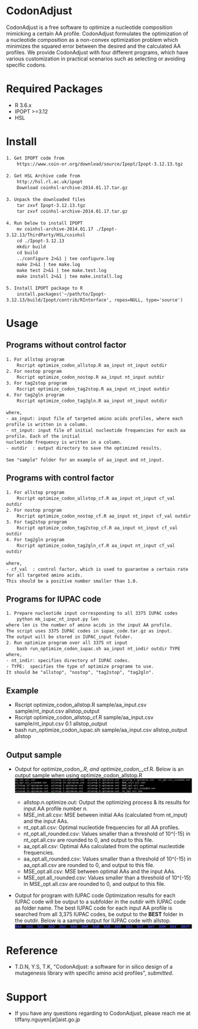 # CodonAdjust
CodonAdjust is a free software to optimize a nucleotide composition mimicking a certain AA profile. CodonAdjust formulates the optimization of a nucleotide composition as a non-convex optimization problem which minimizes the squared error between the desired and the calculated AA profiles. We provide CodonAdjust with four different programs, which have various customization in practical scenarios such as selecting or avoiding specific codons.

# Required Packages ############################
* R 3.6.x
* IPOPT  >=3.12
* HSL

# Install ######################################
	1. Get IPOPT code from
		https://www.coin-or.org/download/source/Ipopt/Ipopt-3.12.13.tgz

	2. Get HSL Archive code from 
		http://hsl.rl.ac.uk/ipopt
		Download coinhsl-archive-2014.01.17.tar.gz
	
	3. Unpack the downloaded files
		tar zxvf Ipopt-3.12.13.tgz
		tar zxvf coinhsl-archive-2014.01.17.tar.gz
		
	4. Run below to install IPOPT
		mv coinhsl-archive-2014.01.17 ./Ipopt-3.12.13/ThirdParty/HSL/coinhsl
		cd ./Ipopt-3.12.13
		mkdir build
		cd build
		../configure 2>&1 | tee configure.log
		make 2>&1 | tee make.log
		make test 2>&1 | tee make.test.log
		make install 2>&1 | tee make.install.log
	
	5. Install IPOPT package to R
		install.packages('~/path/to/Ipopt-3.12.13/build/Ipopt/contrib/RInterface', repos=NULL, type='source')

# Usage
## Programs without control factor
	1. For allstop program
		Rscript optimize_codon_allstop.R aa_input nt_input outdir
	2. For nostop program
		Rscript optimize_codon_nostop.R aa_input nt_input outdir
	3. For tag2stop program
		Rscript optimize_codon_tag2stop.R aa_input nt_input outdir
	4. For tag2gln program
		Rscript optimize_codon_tag2gln.R aa_input nt_input outdir

	where,
	- aa_input: input file of targeted amino acids profiles, where each profile is written in a column.
	- nt_input: input file of initial nucleotide frequencies for each aa profile. Each of the initial 
	nucleotide frequency is written in a column.
	- outdir  : output directory to save the optimized results.

	See "sample" folder for an example of aa_input and nt_input.
	
## Programs with control factor
	1. For allstop program
		Rscript optimize_codon_allstop_cf.R aa_input nt_input cf_val outdir
	2. For nostop program
		Rscript optimize_codon_nostop_cf.R aa_input nt_input cf_val outdir
	3. For tag2stop program
		Rscript optimize_codon_tag2stop_cf.R aa_input nt_input cf_val outdir
	4. For tag2gln program
		Rscript optimize_codon_tag2gln_cf.R aa_input nt_input cf_val outdir
		
	where,
	- cf_val  : control factor, which is used to guarantee a certain rate for all targeted amino acids.
	This should be a positive number smaller than 1.0.
	
## Programs for IUPAC code
	1. Prepare nucleotide input corresponding to all 3375 IUPAC codes
		python mk_iupac_nt_input.py len
	where len is the number of amino acids in the input AA profile.
	The script uses 3375 IUPAC codes in iupac_code.tar.gz as input.
	The output will be stored in IUPAC_input folder.
	2. Run optimize program over all 3375 nt input
		bash run_optimize_codon_iupac.sh aa_input nt_indir outdir TYPE
	where,
	- nt_indir: specifies directory of IUPAC codes. 
	- TYPE:  specifies the type of optimize programe to use. 
	It should be "allstop", "nostop", "tag2stop", "tag2gln".
		
## Example
* Rscript optimize_codon_allstop.R sample/aa_input.csv sample/nt_input.csv allstop_output
* Rscript optimize_codon_allstop_cf.R sample/aa_input.csv sample/nt_input.csv 0.1 allstop_output
* bash run_optimize_codon_iupac.sh sample/aa_input.csv allstop_output allstop

## Output sample
* Output for optimize_codon_*.R, and optimize_codon_*_cf.R.
Below is an output sample when using optimize_codon_allstop.R
![output_sample](/img/CodonAdjust_output_sample.png)

	- allstop.*n*.optimize.out:
		Output the optimizing process & its results for input AA profile number *n*.
	- MSE_init.all.csv:
		MSE between initial AAs (calculated from nt_input) and the input AAs.
	- nt_opt.all.csv:
		Optimal nucleotide frequencies for all AA profiles.
	- nt_opt.all_rounded.csv:
		Values smaller than a threshold of 10^(-15) in nt_opt.all.csv are rounded to 0,
		and output to this file.
	- aa_opt.all.csv:
		Optimal AAs calculated from the optimal nucleotide frequencies.
	- aa_opt.all_rounded.csv:
		Values smaller than a threshold of 10^(-15) in aa_opt.all.csv are rounded to 0,
		and output to this file.
	- MSE_opt.all.csv:
		MSE between optimal AAs and the input AAs.
	- MSE_opt.all_rounded.csv:
		Values smaller than a threshold of 10^(-15) in MSE_opt.all.csv are rounded to 0,
		and output to this file.

* Output for program with IUPAC code
	Optimization results for each IUPAC code will be output to a subfolder in the outdir with  IUPAC code as folder name. The best IUPAC code for each input AA profile is searched from all 3,375 IUPAC codes, be output to the **BEST** folder in the outdir.
	Below is a sample output for IUPAC code with allstop.
	![iupac_sample](/img/CodonAdjust_iupac_sample.png)
		
# Reference
* T.D.N, Y.S, T.K, "CodonAdjust: a software for in silico design of a mutagenesis library with specific amino acid profiles", *submitted*.

# Support
* If you have any questions regarding to CodonAdjust, please reach me at tiffany.nguyen[at]aist.go.jp
